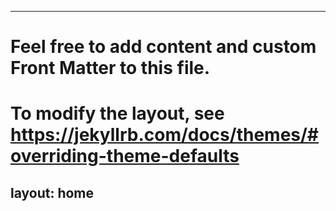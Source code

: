 ---
 # Feel free to add content and custom Front Matter to this file.
 # To modify the layout, see https://jekyllrb.com/docs/themes/#overriding-theme-defaults

 layout: home
 ---
